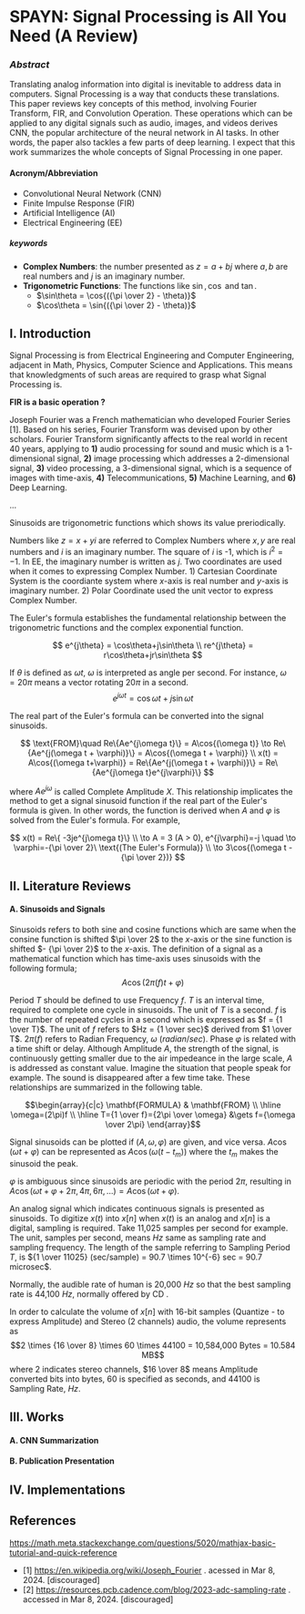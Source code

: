 # SPAYN: Signal Processing is All You Need (A Review)

### *Abstract*

Translating analog information into digital is inevitable to address data in computers. Signal Processing is a way that conducts these translations. This paper reviews key concepts of this method, involving Fourier Transform, FIR, and Convolution Operation. These operations which can be applied to any digital signals such as audio, images, and videos derives CNN, the popular architecture of the neural network in AI tasks. In other words, the paper also tackles a few parts of deep learning. I expect that this work summarizes the whole concepts of Signal Processing in one paper.

#### Acronym/Abbreviation
* Convolutional Neural Network (CNN)
* Finite Impulse Response (FIR)
* Artificial Intelligence (AI)
* Electrical Engineering (EE)

##### *keywords*
* **Complex Numbers**: the number presented as $z = a + bj$ where $a, b$ are real numbers and $j$ is an imaginary number.
* **Trigonometric Functions**: The functions like $\sin, \cos$ and $\tan$.
    * $\sin\theta = \cos{({\pi \over 2} - \theta)}$
    * $\cos\theta = \sin{({\pi \over 2} - \theta)}$

## I. Introduction

Signal Processing is from Electrical Engineering and Computer Engineering, adjacent in Math, Physics, Computer Science and Applications. This means that knowledgments of such areas are required to grasp what Signal Processing is.

**FIR is a basic operation ?**

Joseph Fourier was a French mathematician who developed Fourier Series [1]. Based on his series, Fourier Transform was devised upon by other scholars. Fourier Transform significantly affects to the real world in recent 40 years, applying to **1)** audio processing for sound and music which is a 1-dimensional signal, **2)** image processing which addresses a 2-dimensional signal, **3)** video processing, a 3-dimensional signal, which is a sequence of images with time-axis, **4)** Telecommunications, **5)** Machine Learning, and **6)** Deep Learning.

...

Sinusoids are trigonometric functions which shows its value preriodically.

Numbers like $z = x + yi$ are referred to Complex Numbers where $x, y$ are real numbers and $i$ is an imaginary number. The square of $i$ is -1, which is $i^2 = -1$. In EE, the imaginary number is written as $j$. Two coordinates are used when it comes to expressing Complex Number. 1) Cartesian Coordinate System is the coordiante system where $x$-axis is real number and $y$-axis is imaginary number. 2) Polar Coordinate used the unit vector to express Complex Number.

The Euler's formula establishes the fundamental relationship between the trigonometric functions and the complex exponential function.

$$
e^{j\theta} = \cos\theta+j\sin\theta \\
re^{j\theta} = r\cos\theta+jr\sin\theta
$$

If $\theta$ is defined as $\omega t$, $\omega$ is interpreted as angle per second. For instance, $\omega = 20\pi$ means a vector rotating $20\pi$ in a second.
$$ e^{j\omega t} = \cos\omega t+j\sin\omega t $$

The real part of the Euler's formula can be converted into the signal sinusoids.

$$
\text{FROM}\quad Re\{Ae^{j\omega t}\} = A\cos{(\omega t)} \to Re\{Ae^{j(\omega t + \varphi)}\} = A\cos{(\omega t + \varphi)} \\
x(t) = A\cos{(\omega t+\varphi)} = Re\{Ae^{j(\omega t + \varphi)}\} = Re\{Ae^{j\omega t}e^{j\varphi}\}
$$

where $Ae^{j\omega}$ is called Complete Amplitude $X$. This relationship implicates the method to get a signal sinusoid function if the real part of the Euler's formula is given. In other words, the function is derived when $A$ and $\varphi$ is solved from the Euler's formula. For example,

$$
x(t) = Re\{ -3je^{j\omega t}\} \\
\to A = 3 (A > 0), e^{j\varphi}=-j \quad \to \varphi=-{\pi \over 2}\ \text{(The Euler's Formula)} \\
\to 3\cos{(\omega t -{\pi \over 2})}
$$

## II. Literature Reviews

#### A. Sinusoids and Signals

Sinusoids refers to both sine and cosine functions which are same when the consine function is shifted $\pi \over 2$ to the $x$-axis or the sine function is shifted  $- {\pi \over 2}$ to the $x$-axis. The definition of a signal as a mathematical function which has time-axis uses sinusoids with the following formula;
$$A \cos{(2\pi(f)t + \varphi)}$$

Period $T$ should be defined to use Frequency $f$. $T$ is an interval time, required to complete one cycle in sinusoids. The unit of $T$ is a second. $f$ is the number of repeated cycles in a second which is expressed as $f = {1 \over T}$. The unit of $f$ refers to $Hz = {1 \over sec}$ derived from $1 \over T$. $2\pi(f)$ refers to Radian Frequency, $\omega\ (radian/sec)$. Phase $\varphi$ is related with a time shift or delay. Although Amplitude $A$, the strength of the signal, is continuously getting smaller due to the air impedeance in the large scale, $A$ is addressed as constant value. Imagine the situation that people speak for example. The sound is disappeared after a few time take. These relationships are summarized in the following table.

$$\begin{array}{c|c}
\mathbf{FORMULA} & \mathbf{FROM} \\
\hline
\omega=(2\pi)f \\
\hline
T={1 \over f}={2\pi \over \omega} &\gets f={\omega \over 2\pi}
\end{array}$$

Signal sinusoids can be plotted if $(A, \omega, \varphi)$ are given, and vice versa. $A\cos{(\omega t+\varphi)}$ can be represented as $A\cos{(\omega(t-t_m))}$ where the $t_m$ makes the sinusoid the peak.

$\varphi$ is ambiguous since sinusoids are periodic with the period $2\pi$, resulting in $A\cos({\omega t + \varphi + 2\pi, 4\pi, 6\pi, \dots}) = A\cos{(\omega t + \varphi)}$.


An analog signal which indicates continuous signals is presented as sinusoids. To digitize $x(t)$ into $x[n]$ when $x(t)$ is an analog and $x[n]$ is a digital, sampling is required. Take 11,025 samples per second for example. The unit, samples per second, means $Hz$ same as sampling rate and sampling frequency. The length of the sample referring to Sampling Period $T$, is ${1 \over 11025} (sec/sample) = 90.7 \times 10^{-6} sec = 90.7 microsec$.

Normally, the audible rate of human is 20,000 $Hz$ so that the best sampling rate is 44,100 $Hz$, normally offered by CD <!--WHY?-->.

In order to calculate the volume of $x[n]$ with 16-bit samples (Quantize - to express Amplitude) and Stereo (2 channels) audio, the volume represents as $$2 \times {16 \over 8} \times 60 \times 44100 = 10,584,000 Bytes = 10.584 MB$$ where $2$ indicates stereo channels, $16 \over 8$ means Amplitude converted bits into bytes, $60$ is specified as seconds, and $44100$ is Sampling Rate, $Hz$.

## III. Works

#### A. CNN Summarization

#### B. Publication Presentation

## IV. Implementations

## References

https://math.meta.stackexchange.com/questions/5020/mathjax-basic-tutorial-and-quick-reference

* [1] https://en.wikipedia.org/wiki/Joseph_Fourier . acessed in Mar 8, 2024. [discouraged]
* [2] https://resources.pcb.cadence.com/blog/2023-adc-sampling-rate . accessed in Mar 8, 2024. [discouraged]

